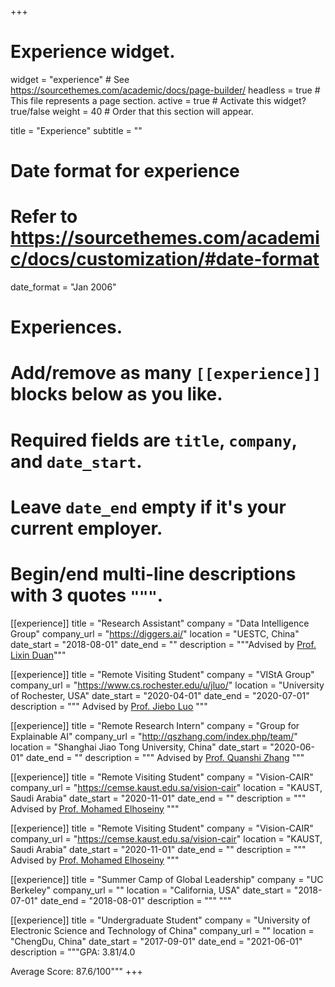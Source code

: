 +++
# Experience widget.
widget = "experience"  # See https://sourcethemes.com/academic/docs/page-builder/
headless = true  # This file represents a page section.
active = true  # Activate this widget? true/false
weight = 40  # Order that this section will appear.

title = "Experience"
subtitle = ""

# Date format for experience
#   Refer to https://sourcethemes.com/academic/docs/customization/#date-format
date_format = "Jan 2006"

# Experiences.
#   Add/remove as many `[[experience]]` blocks below as you like.
#   Required fields are `title`, `company`, and `date_start`.
#   Leave `date_end` empty if it's your current employer.
#   Begin/end multi-line descriptions with 3 quotes `"""`.

[[experience]]
  title = "Research Assistant"
  company = "Data Intelligence Group"
  company_url = "https://diggers.ai/"
  location = "UESTC, China"
  date_start = "2018-08-01"
  date_end = ""
  description = """Advised by [Prof. Lixin Duan](http://lxduan.info/)"""
  
[[experience]]
  title = "Remote Visiting Student"
  company = "VIStA Group"
  company_url = "https://www.cs.rochester.edu/u/jluo/"
  location = "University of Rochester, USA"
  date_start = "2020-04-01"
  date_end = "2020-07-01"
  description = """
  Advised by [Prof. Jiebo Luo](https://www.cs.rochester.edu/u/jluo/)
  """
  
 [[experience]]
  title = "Remote Research Intern"
  company = "Group for Explainable AI"
  company_url = "http://qszhang.com/index.php/team/"
  location = "Shanghai Jiao Tong University, China"
  date_start = "2020-06-01"
  date_end = ""
  description = """
  Advised by [Prof. Quanshi Zhang](https://scholar.google.com/citations?user=iFFhHK0AAAAJ&hl=zh-CN)
  """
  
 [[experience]]
  title = "Remote Visiting Student"
  company = "Vision-CAIR"
  company_url = "https://cemse.kaust.edu.sa/vision-cair"
  location = "KAUST, Saudi Arabia"
  date_start = "2020-11-01"
  date_end = ""
  description = """
  Advised by [Prof. Mohamed Elhoseiny](https://scholar.google.com/citations?user=iRBUTOAAAAAJ&hl=en)
  """
  
[[experience]]
  title = "Remote Visiting Student"
  company = "Vision-CAIR"
  company_url = "https://cemse.kaust.edu.sa/vision-cair"
  location = "KAUST, Saudi Arabia"
  date_start = "2020-11-01"
  date_end = ""
  description = """
  Advised by [Prof. Mohamed Elhoseiny](https://scholar.google.com/citations?user=iRBUTOAAAAAJ&hl=en)
  """

[[experience]]
  title = "Summer Camp of Global Leadership"
  company = "UC Berkeley"
  company_url = ""
  location = "California, USA"
  date_start = "2018-07-01"
  date_end = "2018-08-01"
  description = """
  """

[[experience]]
  title = "Undergraduate Student"
  company = "University of Electronic Science and Technology of China"
  company_url = ""
  location = "ChengDu, China"
  date_start = "2017-09-01"
  date_end = "2021-06-01"
  description = """GPA: 3.81/4.0 
  
  Average Score: 87.6/100"""
+++
